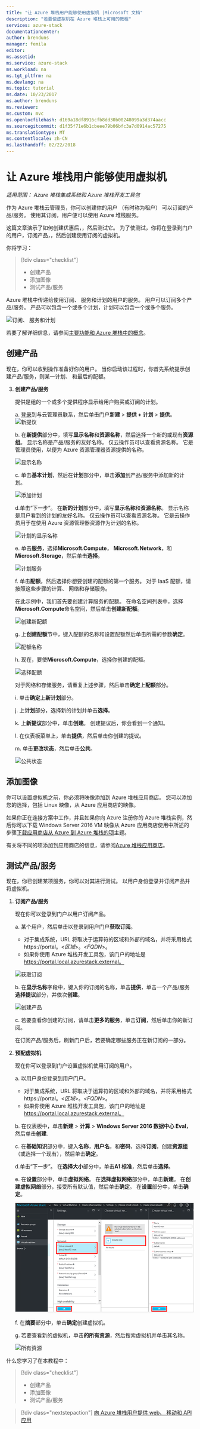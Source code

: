 ```yaml
---
title: "让 Azure 堆栈用户能够使用虚拟机 |Microsoft 文档"
description: "若要使虚拟机在 Azure 堆栈上可用的教程"
services: azure-stack
documentationcenter: 
author: brenduns
manager: femila
editor: 
ms.assetid: 
ms.service: azure-stack
ms.workload: na
ms.tgt_pltfrm: na
ms.devlang: na
ms.topic: tutorial
ms.date: 10/23/2017
ms.author: brenduns
ms.reviewer: 
ms.custom: mvc
ms.openlocfilehash: d169a18df8916cfb8dd30b00248099a3d374aacc
ms.sourcegitcommit: d1f35f71e6b1cbeee79b06bfc3a7d0914ac57275
ms.translationtype: MT
ms.contentlocale: zh-CN
ms.lasthandoff: 02/22/2018
---
```

# <a name="make-virtual-machines-available-to-your-azure-stack-users"></a>让 Azure 堆栈用户能够使用虚拟机

*适用范围： Azure 堆栈集成系统和 Azure 堆栈开发工具包*

作为 Azure 堆栈云管理员，你可以创建你的用户 （有时称为租户） 可以订阅的产品/服务。 使用其订阅，用户便可以使用 Azure 堆栈服务。

这篇文章演示了如何创建优惠后，，然后测试它。 为了使测试，你将在登录到门户的用户，订阅产品，，然后创建使用订阅的虚拟机。

你将学习：

> [!div class="checklist"]
> * 创建产品
> * 添加图像
> * 测试产品/服务


Azure 堆栈中传递给使用订阅、 服务和计划的用户的服务。 用户可以订阅多个产品/服务。 产品可以包含一个或多个计划，计划可以包含一个或多个服务。

![订阅、 服务和计划](media/azure-stack-key-features/image4.png)

若要了解详细信息，请参阅[主要功能和 Azure 堆栈中的概念](azure-stack-key-features.md)。

## <a name="create-an-offer"></a>创建产品

现在，你可以收到操作准备好你的用户。 当你启动该过程时，你首先系统提示创建产品/服务，则某一计划、 和最后的配额。

3. **创建产品/服务**

   提供是组的一个或多个提供程序显示给用户购买或订阅的计划。

   a. [登录](azure-stack-connect-azure-stack.md)到与云管理员联系，然后单击门户**新建** > **提供 + 计划** > **提供**。
   ![新提议](media/azure-stack-tutorial-tenant-vm/image01.png)

   b. 在**新提供**部分中，填写**显示名称**和**资源名称**，然后选择一个新的或现有**资源组**。 显示名称是产品/服务的友好名称。 仅云操作员可以查看资源名称。 它是管理员使用，以便为 Azure 资源管理器资源提供的名称。

   ![显示名称](media/azure-stack-tutorial-tenant-vm/image02.png)

   c. 单击**基本计划**，然后在**计划**部分中，单击**添加**到产品/服务中添加新的计划。

   ![添加计划](media/azure-stack-tutorial-tenant-vm/image03.png)

   d.单击“下一步”。 在**新的计划**部分中，填写**显示名称**和**资源名称**。 显示名称是用户看到的计划的友好名称。 仅云操作员可以查看资源名称。 它是云操作员用于在使用 Azure 资源管理器资源作为计划的名称。

   ![计划的显示名称](media/azure-stack-tutorial-tenant-vm/image04.png)

   e. 单击**服务**，选择**Microsoft.Compute**， **Microsoft.Network**，和**Microsoft.Storage**，然后单击**选择**。

   ![计划服务](media/azure-stack-tutorial-tenant-vm/image05.png)

   f. 单击**配额**，然后选择你想要创建的配额的第一个服务。 对于 IaaS 配额，请按照这些步骤的计算、 网络和存储服务。

   在此示例中，我们首先要创建计算服务的配额。 在命名空间列表中，选择**Microsoft.Compute**命名空间，然后单击**创建新配额**。
   
   ![创建新配额](media/azure-stack-tutorial-tenant-vm/image06.png)

   g. 上**创建配额**节中，键入配额的名称和设置配额然后单击所需的参数**确定**。

   ![配额名称](media/azure-stack-tutorial-tenant-vm/image07.png)

   h. 现在，要使**Microsoft.Compute**，选择你创建的配额。

   ![选择配额](media/azure-stack-tutorial-tenant-vm/image08.png)

   对于网络和存储服务，请重复上述步骤，然后单击**确定**上**配额**部分。

   i. 单击**确定**上**新计划**部分。

   j. 上**计划**部分，选择新的计划并单击**选择**。

   k. 上**新提议**部分中，单击**创建**。 创建提议后，你会看到一个通知。

   l. 在仪表板菜单上，单击**提供**，然后单击你创建的提议。

   m. 单击**更改状态**，然后单击**公共**。

   ![公共状态](media/azure-stack-tutorial-tenant-vm/image09.png)

## <a name="add-an-image"></a>添加图像

你可以设置虚拟机之前，你必须将映像添加到 Azure 堆栈应用商店。 您可以添加您的选择，包括 Linux 映像，从 Azure 应用商店的映像。

如果你正在连接方案中工作，并且如果你向 Azure 注册你的 Azure 堆栈实例，然后你可以下载 Windows Server 2016 VM 映像从 Azure 应用商店使用中所述的步骤[下载应用商店从 Azure 到 Azure 堆栈的项](azure-stack-download-azure-marketplace-item.md)主题。

有关将不同的项添加到应用商店的信息，请参阅[Azure 堆栈应用商店](azure-stack-marketplace.md)。

## <a name="test-the-offer"></a>测试产品/服务

现在，你已创建某项服务，你可以对其进行测试。 以用户身份登录并订阅产品并将虚拟机。

1. **订阅产品/服务**

   现在你可以登录到门户以用户订阅产品。

   a. 某个用户，然后单击以登录到用户门户**获取订阅**。
   - 对于集成系统，URL 将取决于运算符的区域和外部的域名，并将采用格式 https://portal。&lt;*区域*&gt;。&lt;*FQDN*&gt;。
   - 如果你使用 Azure 堆栈开发工具包，该门户的地址是 https://portal.local.azurestack.external。

   ![获取订阅](media/azure-stack-subscribe-plan-provision-vm/image01.png)

   b. 在**显示名称**字段中，键入你的订阅的名称，单击**提供**，单击一个产品/服务**选择提议**部分，并依次**创建**。

   ![创建产品](media/azure-stack-subscribe-plan-provision-vm/image02.png)

   c. 若要查看你创建的订阅，请单击**更多的服务**，单击**订阅**，然后单击你的新订阅。  

   在订阅产品/服务后，刷新门户后，若要确定哪些服务正在新订阅的一部分。

2. **预配虚拟机**

   现在你可以登录到门户设置虚拟机使用订阅的用户。 

   a. 以用户身份登录到用户门户。
      - 对于集成系统，URL 将取决于运算符的区域和外部的域名，并将采用格式 https://portal。&lt;*区域*&gt;。&lt;*FQDN*&gt;。
   - 如果你使用 Azure 堆栈开发工具包，该门户的地址是 https://portal.local.azurestack.external。

   b.  在仪表板中，单击**新建** > **计算** > **Windows Server 2016 数据中心 Eval**，然后单击**创建**.

   c. 在**基础知识**部分中，键入**名称**，**用户名**，和**密码**，选择**订阅**，创建**资源组**（或选择一个现有），然后单击**确定**。

   d.单击“下一步”。 在**选择大小**部分中，单击**A1 标准**，然后单击**选择**。  

   e. 在**设置**部分中，单击**虚拟网络**。 在**选择虚拟网络**部分中，单击**新建**。 在**创建虚拟网络**部分，接受所有默认值，然后单击**确定**。 在**设置**部分中，单击**确定**。

   ![创建虚拟网络](media/azure-stack-provision-vm/image04.png)

   f. 在**摘要**部分中，单击**确定**创建虚拟机。  

   g. 若要查看新的虚拟机，单击**的所有资源**，然后搜索虚拟机并单击其名称。

    ![所有资源](media/azure-stack-provision-vm/image06.png)

什么您学习了在本教程中：

> [!div class="checklist"]
> * 创建产品
> * 添加图像
> * 测试产品/服务

> [!div class="nextstepaction"]
> [向 Azure 堆栈用户提供 web、 移动和 API 应用](azure-stack-tutorial-app-service.md)
